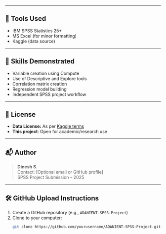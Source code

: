 
---

## 🧰 Tools Used

- IBM SPSS Statistics 25+
- MS Excel (for minor formatting)
- Kaggle (data source)

---

## 🧠 Skills Demonstrated

- Variable creation using Compute
- Use of Descriptive and Explore tools
- Correlation matrix creation
- Regression model building
- Independent SPSS project workflow

---

## 📜 License

- **Data License:** As per [Kaggle terms](https://www.kaggle.com/datasets/saurabhbadole/indian-stock-market-master-data-24)
- **This project**: Open for academic/research use

---

## 📬 Author

> **Dinesh S.**  
> Contact: [Optional email or GitHub profile]  
> SPSS Project Submission – 2025

---

## 🛠 GitHub Upload Instructions

1. Create a GitHub repository (e.g., `ADANIENT-SPSS-Project`)
2. Clone to your computer:
   ```bash
   git clone https://github.com/yourusername/ADANIENT-SPSS-Project.git
